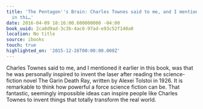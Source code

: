 ```yaml
---
title: 'The Pentagon''s Brain: Charles Townes said to me, and I mentioned it earlier
  in thi…'
date: 2016-04-09 18:16:00.600000000 -04:00
book_uuid: 2ca8d9ad-3c3b-4ac6-97ad-e93c52f140a0
location: No title
source: ibooks
touch: true
highlighted_on: '2015-12-26T00:00:00.000Z'
---
```


Charles Townes said to me, and I mentioned it earlier in this book, was that he was personally inspired to invent the laser after reading the science-fiction novel The Garin Death Ray, written by Alexei Tolstoi in 1926. It is remarkable to think how powerful a force science fiction can be. That fantastic, seemingly impossible ideas can inspire people like Charles Townes to invent things that totally transform the real world.